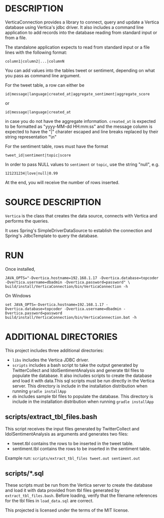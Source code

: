 DESCRIPTION
===========

VerticaConnection provides a library to connect, query and update a Vertica database using Vertica's jdbc driver.
It also includes a command line application to add records into the database reading from standard input or from a file.

The standalone application expects to read from standard input or a file lines with the following format:

    column1|column2|...|columnN

You can add values into the tables tweet or sentiment, depending on what you pass as command line argument.

For the tweet table, a row can either be

    id|message|language|created_at|aggregate_sentiment|aggregate_score

or

    id|message|language|created_at

in case you do not have the aggregate information. `created_at` is expected to be formatted as "yyyy-MM-dd HH:mm:ss" 
and the message column is expected to have the "|" charater escaped and line breaks replaced by their string 
representation "\n"

For the sentiment table, rows must have the format

    tweet_id|sentiment|topic|score

In order to pass NULL values to `sentiment` or `topic`, use the string "null", e.g.

    121231234|love|null|0.99

At the end, you will receive the number of rows inserted.

SOURCE DESCRIPTION
==================

`Vertica` is the class that creates the data source, connects with Vertica and performs the queries.

It uses Spring's SimpleDriverDataSource to establish the connection and Spring's JdbcTemplate to query the database.

RUN
===

Once installed,

    JAVA_OPTS="-Dvertica.hostname=192.168.1.17 -Dvertica.database=topcoder -Dvertica.username=dbadmin -Dvertica.password=password" \
    build/install/VerticaConnection/bin/VerticaConnection -h

On Windows

    set JAVA_OPTS=-Dvertica.hostname=192.168.1.17 -Dvertica.database=topcoder -Dvertica.username=dbadmin -Dvertica.password=password
    build/install/VerticaConnection/bin/VerticaConnection.bat -h
 
ADDITIONAL DIRECTORIES
======================

This project includes three additional directories:

- `libs`    includes the Vertica JDBC driver.
- `scripts` includes a bash script to take the output generated by TwitterCollect and IdolSentimentAnalysis and
            generate tbl files to populate the database. It also includes scripts to create the database and load 
            it with data.This sql scripts must be run directly in the Vertica server. This directory is include
            in the installation distribution when running `gradle installApp`
- `db`      includes sample tbl files to populate the database. This directory is include in the installation
            distribution when running `gradle installApp`

scripts/extract_tbl_files.bash
------------------------------

This script receives the input files generated by TwitterCollect and IdolSentimentAnalysis as arguments and generates
two files:

- tweet.tbl contains the rows to be inserted in the tweet table.
- sentiment.tbl contains the rows to be inserted in the sentiment table.

Example run: `scripts/extract_tbl_files tweet.out sentiment.out`

scripts/*.sql
-------------

These scripts must be run from the Vertica server to create the database and load it with data provided from tbl files
generated by `extract_tbl_files.bash`. Before loading, verify that the filename references for the tbl files in 
`load_data.sql` are correct.

This projected is licensed under the terms of the MIT license.